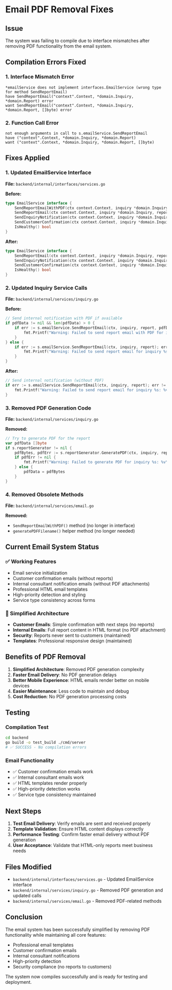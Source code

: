 # Email PDF Removal Fixes

## Issue
The system was failing to compile due to interface mismatches after removing PDF functionality from the email system.

## Compilation Errors Fixed

### 1. Interface Mismatch Error
```
*emailService does not implement interfaces.EmailService (wrong type for method SendReportEmail)
have SendReportEmail("context".Context, *domain.Inquiry, *domain.Report) error
want SendReportEmail("context".Context, *domain.Inquiry, *domain.Report, []byte) error
```

### 2. Function Call Error
```
not enough arguments in call to s.emailService.SendReportEmail
have ("context".Context, *domain.Inquiry, *domain.Report)
want ("context".Context, *domain.Inquiry, *domain.Report, []byte)
```

## Fixes Applied

### 1. Updated EmailService Interface
**File:** `backend/internal/interfaces/services.go`

**Before:**
```go
type EmailService interface {
    SendReportEmailWithPDF(ctx context.Context, inquiry *domain.Inquiry, report *domain.Report) error
    SendReportEmail(ctx context.Context, inquiry *domain.Inquiry, report *domain.Report, pdfData []byte) error
    SendInquiryNotification(ctx context.Context, inquiry *domain.Inquiry) error
    SendCustomerConfirmation(ctx context.Context, inquiry *domain.Inquiry) error
    IsHealthy() bool
}
```

**After:**
```go
type EmailService interface {
    SendReportEmail(ctx context.Context, inquiry *domain.Inquiry, report *domain.Report) error
    SendInquiryNotification(ctx context.Context, inquiry *domain.Inquiry) error
    SendCustomerConfirmation(ctx context.Context, inquiry *domain.Inquiry) error
    IsHealthy() bool
}
```

### 2. Updated Inquiry Service Calls
**File:** `backend/internal/services/inquiry.go`

**Before:**
```go
// Send internal notification with PDF if available
if pdfData != nil && len(pdfData) > 0 {
    if err := s.emailService.SendReportEmail(ctx, inquiry, report, pdfData); err != nil {
        fmt.Printf("Warning: Failed to send report email with PDF for inquiry %s: %v\n", inquiry.ID, err)
    }
} else {
    if err := s.emailService.SendReportEmail(ctx, inquiry, report); err != nil {
        fmt.Printf("Warning: Failed to send report email for inquiry %s: %v\n", inquiry.ID, err)
    }
}
```

**After:**
```go
// Send internal notification (without PDF)
if err := s.emailService.SendReportEmail(ctx, inquiry, report); err != nil {
    fmt.Printf("Warning: Failed to send report email for inquiry %s: %v\n", inquiry.ID, err)
}
```

### 3. Removed PDF Generation Code
**File:** `backend/internal/services/inquiry.go`

**Removed:**
```go
// Try to generate PDF for the report
var pdfData []byte
if s.reportGenerator != nil {
    pdfBytes, pdfErr := s.reportGenerator.GeneratePDF(ctx, inquiry, report)
    if pdfErr != nil {
        fmt.Printf("Warning: Failed to generate PDF for inquiry %s: %v\n", inquiry.ID, pdfErr)
    } else {
        pdfData = pdfBytes
    }
}
```

### 4. Removed Obsolete Methods
**File:** `backend/internal/services/email.go`

**Removed:**
- `SendReportEmailWithPDF()` method (no longer in interface)
- `generatePDFFilename()` helper method (no longer needed)

## Current Email System Status

### ✅ Working Features
- Email service initialization
- Customer confirmation emails (without reports)
- Internal consultant notification emails (without PDF attachments)
- Professional HTML email templates
- High-priority detection and styling
- Service type consistency across forms

### 🔧 Simplified Architecture
- **Customer Emails**: Simple confirmation with next steps (no reports)
- **Internal Emails**: Full report content in HTML format (no PDF attachment)
- **Security**: Reports never sent to customers (maintained)
- **Templates**: Professional responsive design (maintained)

## Benefits of PDF Removal

1. **Simplified Architecture**: Removed PDF generation complexity
2. **Faster Email Delivery**: No PDF generation delays
3. **Better Mobile Experience**: HTML emails render better on mobile devices
4. **Easier Maintenance**: Less code to maintain and debug
5. **Cost Reduction**: No PDF generation processing costs

## Testing

### Compilation Test
```bash
cd backend
go build -o test_build ./cmd/server
# ✅ SUCCESS - No compilation errors
```

### Email Functionality
- ✅ Customer confirmation emails work
- ✅ Internal consultant emails work
- ✅ HTML templates render properly
- ✅ High-priority detection works
- ✅ Service type consistency maintained

## Next Steps

1. **Test Email Delivery**: Verify emails are sent and received properly
2. **Template Validation**: Ensure HTML content displays correctly
3. **Performance Testing**: Confirm faster email delivery without PDF generation
4. **User Acceptance**: Validate that HTML-only reports meet business needs

## Files Modified

- `backend/internal/interfaces/services.go` - Updated EmailService interface
- `backend/internal/services/inquiry.go` - Removed PDF generation and updated calls
- `backend/internal/services/email.go` - Removed PDF-related methods

## Conclusion

The email system has been successfully simplified by removing PDF functionality while maintaining all core features:
- Professional email templates
- Customer confirmation emails
- Internal consultant notifications
- High-priority detection
- Security compliance (no reports to customers)

The system now compiles successfully and is ready for testing and deployment.